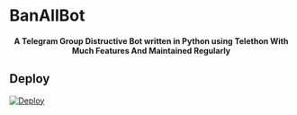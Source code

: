 # BanAllBot


<h4 align="center">
    A Telegram Group Distructive Bot written in Python using Telethon With Much Features And Maintained Regularly
</h4>


## Deploy


[![Deploy](https://www.herokucdn.com/deploy/button.svg)](https://heroku.com/deploy?template=https://github.com/TeamRaichu/BanAllBot)
